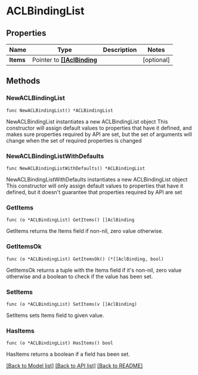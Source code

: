 # ACLBindingList

## Properties

Name | Type | Description | Notes
------------ | ------------- | ------------- | -------------
**Items** | Pointer to [**[]AclBinding**](AclBinding.md) |  | [optional] 


## Methods

### NewACLBindingList

`func NewACLBindingList() *ACLBindingList`

NewACLBindingList instantiates a new ACLBindingList object
This constructor will assign default values to properties that have it defined,
and makes sure properties required by API are set, but the set of arguments
will change when the set of required properties is changed

### NewACLBindingListWithDefaults

`func NewACLBindingListWithDefaults() *ACLBindingList`

NewACLBindingListWithDefaults instantiates a new ACLBindingList object
This constructor will only assign default values to properties that have it defined,
but it doesn't guarantee that properties required by API are set


### GetItems

`func (o *ACLBindingList) GetItems() []AclBinding`

GetItems returns the Items field if non-nil, zero value otherwise.

### GetItemsOk

`func (o *ACLBindingList) GetItemsOk() (*[]AclBinding, bool)`

GetItemsOk returns a tuple with the Items field if it's non-nil, zero value otherwise
and a boolean to check if the value has been set.

### SetItems

`func (o *ACLBindingList) SetItems(v []AclBinding)`

SetItems sets Items field to given value.

### HasItems

`func (o *ACLBindingList) HasItems() bool`

HasItems returns a boolean if a field has been set.



[[Back to Model list]](../README.md#documentation-for-models) [[Back to API list]](../README.md#documentation-for-api-endpoints) [[Back to README]](../README.md)

